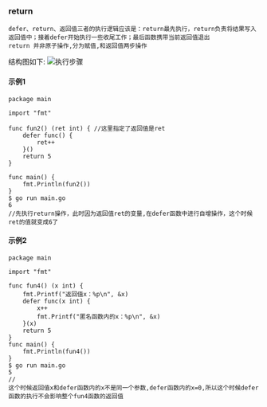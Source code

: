 ### return
```
defer、return、返回值三者的执行逻辑应该是：return最先执行，return负责将结果写入返回值中；接着defer开始执行一些收尾工作；最后函数携带当前返回值退出
return 并非原子操作,分为赋值,和返回值两步操作
```
结构图如下:
![执行步骤](https://github.com/zhangchao1/learnNotes/blob/master/assets/go/return_stru.png)

#### 示例1
```
package main

import "fmt"

func fun2() (ret int) { //这里指定了返回值是ret
	defer func() {
		ret++
	}()
	return 5
}

func main() {
	fmt.Println(fun2())
}
$ go run main.go
6
//先执行return操作，此时因为返回值ret的变量,在defer函数中进行自增操作，这个时候ret的值就变成6了
```
#### 示例2
```
package main

import "fmt"

func fun4() (x int) {
	fmt.Printf("返回值x：%p\n", &x)
	defer func(x int) {
		x++
		fmt.Printf("匿名函数内的x：%p\n", &x)
	}(x)
	return 5
}
func main() {
	fmt.Println(fun4())
}
$ go run main.go
5
//
这个时候返回值x和defer函数内的x不是同一个参数,defer函数内的x=0,所以这个时候defer函数的执行不会影响整个fun4函数的返回值
```